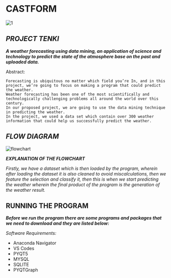 # CASTFORM

![1](https://user-images.githubusercontent.com/63195930/80985937-7212df00-8e62-11ea-9e56-60f598c81981.png)

## *PROJECT TENKI*
***A weather forecasting using data mining, an application of science and technology to predict the state of the atmosphere base on the past and uploaded data.***



Abstract:
```
Forecasting is ubiquitous no matter which field you’re In, and in this project, we’re going to focus on making a program that could predict the weather. 
Weather forecasting has been one of the most scientifically and technologically challenging problems all around the world over this century. 
In our proposed project, we are going to use the data mining technique in predicting the weather. 
In the project, we used a data set which contain over 300 weather information that could help us successfully predict the weather. 
```

## ***FLOW DIAGRAM***

![flowchart](https://user-images.githubusercontent.com/63195930/80984888-0a0fc900-8e61-11ea-9149-390597a5ef35.png)

***EXPLANATION OF THE FLOWCHART***

*Firstly, we have a dataset which is then loaded by the program, wherein after loading the dataset it is also cleaned to avoid miscalculations, then we feature the selection and classify it, then this is when we start predicting the weather wherein the final product of the program is the generation of the weather result.*

## RUNNING THE PROGRAM

***Before we run the program there are some programs and packages that we need to download and they are listed below:***

*Software Requirements:*
- Anaconda Navigator
- VS Codes
- PYQT5
- MYSQL
- SQLITE 
- PYQTGraph


